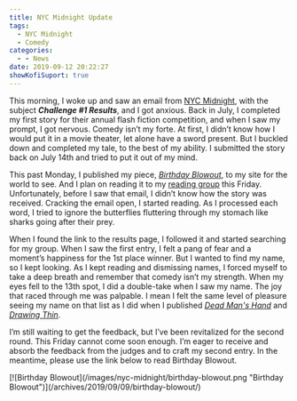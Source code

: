 ```yaml
---
title: NYC Midnight Update
tags:
  - NYC Midnight
  - Comedy
categories:
  - - News
date: 2019-09-12 20:22:27
showKofiSuport: true
---
```


This morning, I woke up and saw an email from [NYC Midnight](https://www.nycmidnight.com), with the subject ***Challenge #1 Results***, and I got anxious. Back in July, I completed my first story for their annual flash fiction competition, and when I saw my prompt, I got nervous. Comedy isn’t my forte. At first, I didn’t know how I would put it in a movie theater, let alone have a sword present. But I buckled down and completed my tale, to the best of my ability. I submitted the story back on July 14th and tried to put it out of my mind.<!-- more -->
 
This past Monday, I published my piece, [*Birthday Blowout*](/archives/2019/09/09/birthday-blowout), to my site for the world to see. And I plan on reading it to my [reading group](https://spilledinkva.com) this Friday. Unfortunately, before I saw that email, I didn’t know how the story was received. Cracking the email open, I started reading. As I processed each word, I tried to ignore the butterflies fluttering through my stomach like sharks going after their prey.
 
When I found the link to the results page, I followed it and started searching for my group. When I saw the first entry, I felt a pang of fear and a moment’s happiness for the 1st place winner. But I wanted to find my name, so I kept looking. As I kept reading and dismissing names, I forced myself to take a deep breath and remember that comedy isn’t my strength. When my eyes fell to the 13th spot, I did a double-take when I saw my name. The joy that raced through me was palpable. I mean I felt the same level of pleasure seeing my name on that list as I did when I published [*Dead Man's Hand*](/writing/forgers/dead-mans-hand) and [*Drawing Thin*](/writing/forgers/drawing-thin).
 
I’m still waiting to get the feedback, but I’ve been revitalized for the second round. This Friday cannot come soon enough. I’m eager to receive and absorb the feedback from the judges and to craft my second entry. In the meantime, please use the link below to read Birthday Blowout.

<div class="center margin-top-2em">[![Birthday Blowout](/images/nyc-midnight/birthday-blowout.png "Birthday Blowout")](/archives/2019/09/09/birthday-blowout/)</div>